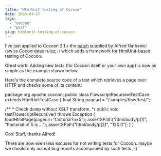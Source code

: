 ```yaml
---
title: "HtmlUnit testing of Cocoon"
date: 2005-04-07
tags: 
  - "cocoon"
  - "post"
slug: htmlunit-testing-of-cocoon
---
```


I've just applied to Cocoon 2.1.x the [patch](http://issues.apache.org/bugzilla/show_bug.cgi?id=34294) supplied by Alfred Nathaniel (swiss Cocoonistas rulez;-) which adds a framework for [HtmlUnit](http://htmlunit.sourceforge.net/)\-based testing of Cocoon.

Great work! Adding new tests (for Cocoon itself or your own app) is now as simple as the example shown below.

Here's the complete source code of a test which retrieves a page over HTTP and checks some of its content:

package org.apache.cocoon;
public class FlowscriptRecursiveTestCase
extends HtmlUnitTestCase
{
final String pageurl = "/samples/flow/test/";

/\*\*
\* Check dump without XSLT transform.
\*/
public void testFlowscriptRecursive()
throws Exception
{
loadHtmlPage(pageurl+"factorial?n=5");
assertXPath("html/body/p\[1\]", "Factorial of 5 is ...");
assertXPath("html/body/p\[2\]", "120.0");
}
}

Cool Stuff, thanks Alfred!

There are now even less excuses for not writing tests for Cocoon..maybe we should only accept bug reports accompanied by such tests ;-)

